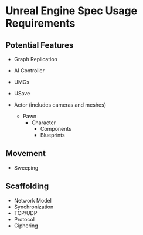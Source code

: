 # Unreal Engine Spec Usage Requirements

## Potential Features

* Graph Replication
* AI Controller
* UMGs
* USave

* Actor (includes cameras and meshes)
  * Pawn
    * Character
      * Components
      * Blueprints

## Movement

* Sweeping

## Scaffolding

* Network Model
* Synchronization
* TCP/UDP
* Protocol
* Ciphering
